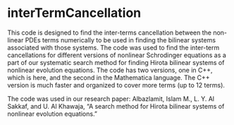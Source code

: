 # interTermCancellation
This code is designed to find the inter-terms cancellation between the non-linear PDEs terms numerically to be used in finding the bilinear systems associated with those systems. 
The code was used to find the inter-term cancellations for different versions of nonlinear Schrodinger equations  as a part of our systematic search method for finding Hirota bilinear systems of nonlinear evolution
equations. The code has two versions, one in C++, which is here, and the second in the Mathematica language. The C++ version is much faster and organized to cover more terms (up to 12 terms). 

The code was used in our research paper: Albazlamit, Islam M., L. Y. Al Sakkaf, and U. Al Khawaja, “A search method for Hirota bilinear systems of nonlinear evolution equations.”
